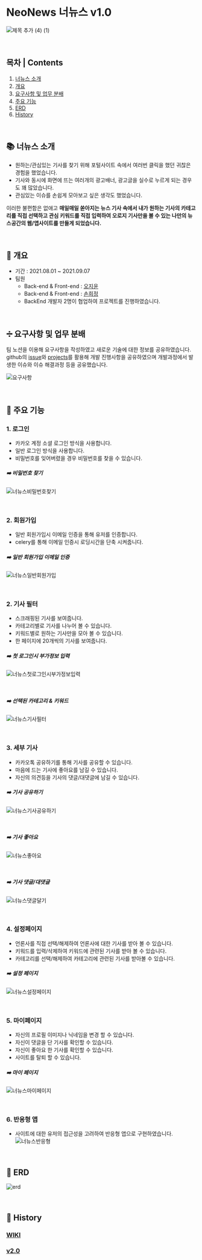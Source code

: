 # NeoNews 너뉴스 v1.0 

![제목 추가 (4) (1)](https://user-images.githubusercontent.com/64240637/135853851-bcff88fb-05e5-4848-b4d6-22f8b95b7157.png)

<br>

## 목차 | Contents
1. [너뉴스 소개](https://github.com/Neo-News/Neo-News/tree/develop#-%EB%84%88%EB%89%B4%EC%8A%A4-%EC%86%8C%EA%B0%9C)   
2. [개요](https://github.com/Neo-News/Neo-News/tree/develop#-%EA%B0%9C%EC%9A%94)   
3. [요구사항 및 업무 분배](https://github.com/Neo-News/Neo-News/tree/develop#-%EC%9A%94%EA%B5%AC%EC%82%AC%ED%95%AD-%EB%B0%8F-%EC%97%85%EB%AC%B4-%EB%B6%84%EB%B0%B0)   
4. [주요 기능](https://github.com/Neo-News/Neo-News/tree/develop#-%EC%A3%BC%EC%9A%94-%EA%B8%B0%EB%8A%A5)     
5. [ERD](https://github.com/Neo-News/Neo-News/tree/develop#-erd)   
6. [History](https://github.com/Neo-News/Neo-News/tree/develop#-history)   

<br>

## 📚 너뉴스 소개
- 원하는/관심있는 기사를 찾기 위해 포털사이트 속에서 여러번 클릭을 했던 귀찮은 경험을 했었습니다. 
- 기사와 동시에 화면에 뜨는 여러개의 광고배너, 광고글을 실수로 누르게 되는 경우도 꽤 많았습니다. 
- 관심있는 이슈를 손쉽게 모아보고 싶은 생각도 했었습니다.

 이러한 불편함은 없애고  __매일매일 쏟아지는 뉴스 기사 속에서 내가 원하는 기사의 카테고리를 직접 선택하고 관심 키워드를 직접 입력하여 오로지 기사만을 볼 수 있는 나만의 뉴스공간의 웹/앱사이트를 만들게 되었습니다.__

<br>

## 📌 개요

- 기간 : 2021.08.01 ~ 2021.09.07
- 팀원
  - Back-end & Front-end : [오지윤](https://github.com/Odreystella)
  - Back-end & Front-end : [손희정](https://github.com/heejung-gjt)
  - BackEnd 개발자 2명이 협업하여 프로젝트를 진행하였습니다. 

<br>

## ➗ 요구사항 및 업무 분배
팀 노션을 이용해 요구사항을 작성하였고 새로운 기술에 대한 정보를 공유하였습니다. github의 [issue](https://github.com/Neo-News/Neo-News/issues)와 [projects](https://github.com/Neo-News/Neo-News/projects)를 활용해 개발 진행사항을 공유하였으며 개발과정에서 발생한 이슈와 이슈 해결과정 등을 공유했습니다.

![요구사항](https://user-images.githubusercontent.com/64240637/135860718-f99ed25f-be96-4793-a210-169727184138.png)

<br>

## 🌟 주요 기능

### 1. 로그인
  - 카카오 계정 소셜 로그인 방식을 사용합니다.   
  - 일반 로그인 방식을 사용합니다. 
  - 비밀번호를 잊어버렸을 경우 비밀번호를 찾을 수 있습니다.   

##### ➡️ 비밀번호 찾기    

![너뉴스비밀번호찾기](https://user-images.githubusercontent.com/64240637/136046538-97ffa6ee-5b2e-4a8e-98d8-62f27854a0ee.gif)

<br>

### 2. 회원가입
  - 일반 회원가입시 이메일 인증을 통해 유저를 인증합니다.
  - celery를 통해 이메일 인증시 로딩시간을 단축 시켜줍니다.

##### ➡️ 일반 회원가입 이메일 인증    

![너뉴스일반회원가입](https://user-images.githubusercontent.com/64240637/136046510-02e181d9-3f04-4117-bf4c-2376c23efcd0.gif)

<br>

### 2. 기사 필터
  - 스크래핑된 기사를 보여줍니다.   
  - 카테고리별로 기사를 나누어 볼 수 있습니다.
  - 키워드별로 원하는 기사만을 모아 볼 수 있습니다.
  - 한 페이지에 20개씩의 기사를 보여줍니다. 

##### ➡️ 첫 로그인시 부가정보 입력      
![너뉴스첫로그인시부가정보입력](https://user-images.githubusercontent.com/64240637/136047543-a1a0579c-4d9d-45b6-97c6-1dcb786f3669.gif)

<br>

##### ➡️ 선택된 카테고리 & 키워드     

![너뉴스기사필터](https://user-images.githubusercontent.com/64240637/136047566-6bcd09a2-a28e-46b9-8ed9-08ca30cc44c9.gif)

<br>

### 3. 세부 기사
  - 카카오톡 공유하기를 통해 기사를 공유할 수 있습니다.
  - 마음에 드는 기사에 좋아요를 남길 수 있습니다.
  - 자신의 의견등을 기사의 댓글/대댓글에 남길 수 있습니다.


##### ➡️ 기사 공유하기     

![너뉴스기사공유하기](https://user-images.githubusercontent.com/64240637/136047769-192750f4-f1bf-4000-9436-7b271027105f.gif)

<br>

##### ➡️ 기사 좋아요    
![너뉴스좋아요](https://user-images.githubusercontent.com/64240637/136047794-a9be5060-2a02-4c6f-a9d3-743d58062406.gif)

<br>

##### ➡️ 기사 댓글/대댓글
![너뉴스댓글달기](https://user-images.githubusercontent.com/64240637/136047814-6b80d9e6-324d-4fa3-aff2-714781ac5789.gif)


<br>

### 4. 설정페이지
  - 언론사를 직접 선택/해제하여 언론사에 대한 기사를 받아 볼 수 있습니다.
  - 키워드를 입력/삭제하여 키워드에 관련된 기사를 받아 볼 수 있습니다.
  - 카테고리를 선택/해제하여 카테고리에 관련된 기사를 받아볼 수 있습니다.

##### ➡️ 설정 페이지    
![너뉴스설정페이지](https://user-images.githubusercontent.com/64240637/136048165-2cfc5733-13f2-4d1f-8a59-193a4dbc305f.gif)

<br>

### 5. 마이페이지   
- 자신의 프로필 이미지나 닉네임을 변경 할 수 있습니다.
- 자신이 댓글을 단 기사를 확인할 수 있습니다.
- 자신이 좋아요 한 기사를 확인할 수 있습니다.
- 사이트를 탈퇴 할 수 있습니다.    

##### ➡️ 마이 페이지    
![너뉴스마이페이지](https://user-images.githubusercontent.com/64240637/136048182-d60f6dde-8b27-4d55-a270-5da2243fc2c9.gif)

<br>

### 6. 반응형 앱 
- 사이트에 대한 유저의 접근성을 고려하여 반응형 앱으로 구현하였습니다.    
![너뉴스반응형](https://user-images.githubusercontent.com/64240637/136048402-4f73684c-6ca7-44cb-82d7-47bb8d62d76b.gif)

<br>

## 🔖 ERD
![erd](https://user-images.githubusercontent.com/64240637/135862011-9edec5b8-06f9-42cb-9a6f-42f60b2fe01f.png)

<br>

## 🐥 History
### [WIKI]()    
### [v2.0]()
